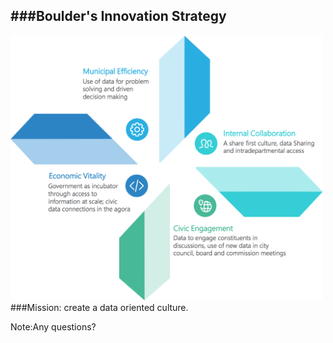 ###Boulder's Innovation Strategy
----
<img src="imgs/Innovation Strategy.png" style="width:500px;">
###Mission: create a data oriented culture.


Note:Any questions?
